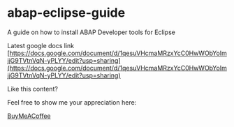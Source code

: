 # abap-eclipse-guide
A guide on how to install ABAP Developer tools for Eclipse

Latest google docs link
[https://docs.google.com/document/d/1qesuVHcmaMRzxYcC0HwWObYoImjjG9TVtnVqN-yPLYY/edit?usp=sharing](https://docs.google.com/document/d/1qesuVHcmaMRzxYcC0HwWObYoImjjG9TVtnVqN-yPLYY/edit?usp=sharing)

Like this content?

Feel free to show me your appreciation here:

[BuyMeACoffee](https://www.buymeacoffee.com/ryfleisch)
